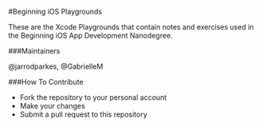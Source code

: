 #Beginning iOS Playgrounds

These are the Xcode Playgrounds that contain notes and exercises used in the Beginning iOS App Development Nanodegree. 

###Maintainers

@jarrodparkes, @GabrielleM

###How To Contribute

- Fork the repository to your personal account
- Make your changes
- Submit a pull request to this repository
